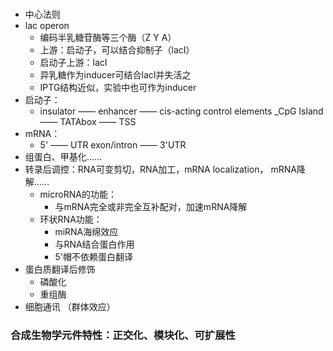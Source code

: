 # 
- 中心法则
- lac operon
  - 编码半乳糖苷酶等三个酶（Z Y A）
  - 上游：启动子，可以结合抑制子（lacI）
  - 启动子上游：lacI
  - 异乳糖作为inducer可结合lacI并失活之
  - IPTG结构近似，实验中也可作为inducer
- 启动子：
    - insulator —— enhancer —— cis-acting control elements _CpG Island —— TATAbox —— TSS
- mRNA：
  - 5' —— UTR exon/intron —— 3'UTR
- 组蛋白、甲基化……
- 转录后调控：RNA可变剪切，RNA加工，mRNA localization， mRNA降解……
  - microRNA的功能：
    - 与mRNA完全或非完全互补配对，加速mRNA降解
  - 环状RNA功能：
    - miRNA海绵效应
    - 与RNA结合蛋白作用
    - 5'帽不依赖蛋白翻译
- 蛋白质翻译后修饰
  - 磷酸化
  - 重组酶
- 细胞通讯  （群体效应）



### 合成生物学元件特性：正交化、模块化、可扩展性
